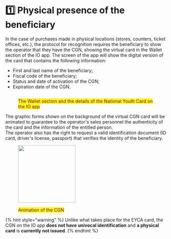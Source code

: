 # 1️⃣ Physical presence of the beneficiary

In the case of purchases made in physical locations (stores, counters, ticket offices, etc.), the protocol for recognition requires the beneficiary to show the operator that they have the CGN, showing the virtual card in the Wallet section of the IO app. The screen of the app will show the digital version of the card that contains the following information:

* First and last name of the beneficiary; 
* Fiscal code of the beneficiary; 
* Status and date of activation of the CGN; 
* Expiration date of the CGN.

<figure><img src="../../.gitbook/assets/image (56).png" alt=""><figcaption><p><mark style="color:purple;">The Wallet section and the details of the National Youth Card on the IO app</mark></p></figcaption></figure>

The graphic forms shown on the background of the virtual CGN card will be animated to guarantee to the operator's sales personnel the authenticity of the card and the information of the entitled person.  
The operator also has the right to request a valid identification document (ID card, driver's license, passport) that verifies the identity of the beneficiary.

<figure><img src="../../.gitbook/assets/a8ad1ecb-c36b-495e-b513-134d72a74587.gif" alt="" width="180"><figcaption><p><mark style="color:purple;">Animation of the CGN</mark></p></figcaption></figure>

{% hint style="warning" %} Unlike what takes place for the EYCA card, the CGN on the IO app **does not have univocal identification** and **a physical card** is **currently not issued**.   {% endhint %}